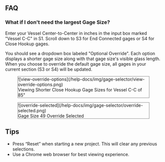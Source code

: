 ## **FAQ**

### **What if I don't need the largest Gage Size?**
Enter your Vessel Center-to-Center in inches in the input box marked "Vessel C-C" in S1.  Scroll down to S3 for End Connected gages or S4 for Close Hookup gages.

You should see a dropdown box labeled "Optional Override".  Each option displays a shorter gage size along with that gage size's visible glass length.  When you choose to override the default gage size, all gages in your current section (S3 or S4) will be updated.   

<figure markdown style="border: 1px solid grey;">
 ![view-override-options](/help-docs/img/gage-selector/view-override-options.png)
 <figcaption>Viewing Shorter Close Hookup Gage Sizes for Vessel C-C of 85"</figcaption>
 </figure>

<figure markdown style="border: 1px solid grey;">
 ![override-selected](/help-docs/img/gage-selector/override-selected.png)
 <figcaption>Gage Size 49 Override Selected</figcaption>
 </figure>

## **Tips**
- Press “Reset” when starting a new project.  This will clear any previous selections.
- Use a Chrome web browser for best viewing experience.
